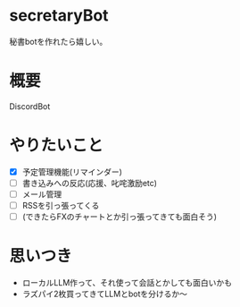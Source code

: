 # secretaryBot
秘書botを作れたら嬉しい。

# 概要
DiscordBot

# やりたいこと
- [x] 予定管理機能(リマインダー)
- [ ] 書き込みへの反応(応援、叱咤激励etc)
- [ ] メール管理
- [ ] RSSを引っ張ってくる
- [ ] (できたらFXのチャートとか引っ張ってきても面白そう)

# 思いつき
* ローカルLLM作って、それ使って会話とかしても面白いかも
* ラズパイ2枚買ってきてLLMとbotを分けるか〜
